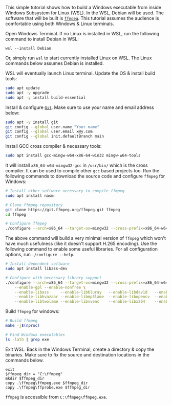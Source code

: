 This simple tutorial shows how to build a Windows executable from inside Windows Subsystem for Linux (WSL). In the WSL, Debian will be used.
The software that will be built is [`ffmpeg`](https://ffmpeg.org/). This tutorial assumes the audience is comfortable using both Windows &
Linux terminals.

Open Windows Terminal. If no Linux is installed in WSL, run the following command to install Debian in WSL:

```terminal
wsl --install Debian
```

Or, simply run `wsl` to start currently installed Linux on WSL. The Linux commands below assumes Debian is installed.

WSL will eventually launch Linux terminal. Update the OS & install build tools:

```bash
sudo apt update
sudo apt -y upgrade
sudo apt -y install build-essential
```

Install & configure [`Git`](https://git-scm.com/). Make sure to use your name and email address below:

```bash
sudo apt -y install git
git config --global user.name "Your name"
git config --global user.email x@y.com
git config --global init.defaultBranch main
```

Install GCC cross compiler & necessary tools:

```bash
sudo apt install gcc-mingw-w64-x86-64-win32 mingw-w64-tools
```

It will install `x86_64-w64-mingw32-gcc` in `/usr/bin/` which is the cross compiler. It can be used to compile other `gcc` based projects too. Run the
following commands to download the source code and configure `ffmpeg` for Windows:

```bash
# Install other software necessary to compile ffmpeg
sudo apt install nasm

# Clone ffmpeg repository
git clone https://git.ffmpeg.org/ffmpeg.git ffmpeg
cd ffmpeg

# Configure ffmpeg
./configure --arch=x86_64 --target-os=mingw32 --cross-prefix=x86_64-w64-mingw32-
```

The above command will build a very minimal version of `ffmpeg` which won't have much usefulness (like it doesn't support H.265 encoding). Use the
following command to enable some useful libraries. For all configuration options, run `./configure --help`.

```bash
# Install dependent software
sudo apt install libass-dev

# Configure with necessary library support
./configure --arch=x86_64 --target-os=mingw32 --cross-prefix=x86_64-w64-mingw32- \
    --enable-gpl --enable-nonfree \
    --enable-libass     --enable-libbluray   --enable-libdav1d   --enable-libdavs2     --enable-libfdk-aac \
    --enable-libkvazaar --enable-libmp3lame  --enable-libopencv  --enable-libopenh264  --enable-librav1e \
    --enable-libtwolame --enable-libvvenc    --enable-libx264    --enable-libx265      --enable-openssl
```

Build `ffmpeg` for windows:

```bash
# Build ffmpeg
make -j$(nproc)

# Find Windows executables
ls -lath | grep exe
```

Exit WSL. Back in the Windows Terminal, create a directory & copy the binaries. Make sure to fix the source and destination locations in the commands
below.

```terminal
exit
$ffmpeg_dir = "C:\ffmpeg"
mkdir $ffmpeg_dir
copy .\ffmpeg\ffmpeg.exe $ffmpeg_dir
copy .\ffmpeg\ffprobe.exe $ffmpeg_dir
```

`ffmpeg` is accessible from `C:\ffmpeg\ffmpeg.exe`.
